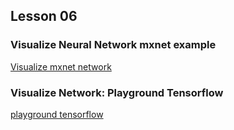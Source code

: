 ## Lesson 06

### Visualize Neural Network mxnet example

[Visualize mxnet network](notebooks/visualize_network_mxnet_example1.ipynb)

### Visualize Network: Playground Tensorflow


[playground tensorflow](https://playground.tensorflow.org/)


